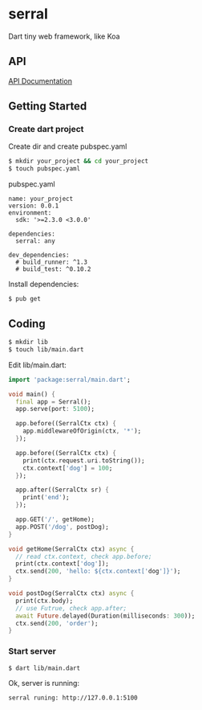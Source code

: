# serral

Dart tiny web framework, like Koa

## API

[API Documentation](https://pub.dev/documentation/serral/latest/serral/serral-library.html)

## Getting Started

### Create dart project

Create dir and create pubspec.yaml

```sh
$ mkdir your_project && cd your_project
$ touch pubspec.yaml
```

pubspec.yaml

```
name: your_project
version: 0.0.1
environment:
  sdk: '>=2.3.0 <3.0.0'

dependencies:
  serral: any

dev_dependencies:
  # build_runner: ^1.3
  # build_test: ^0.10.2

```

Install dependencies:

```
$ pub get
```

## Coding

```sh
$ mkdir lib
$ touch lib/main.dart
```

Edit lib/main.dart:

```dart
import 'package:serral/main.dart';

void main() {
  final app = Serral();
  app.serve(port: 5100);

  app.before((SerralCtx ctx) {
    app.middlewareOfOrigin(ctx, '*');
  });

  app.before((SerralCtx ctx) {
    print(ctx.request.uri.toString());
    ctx.context['dog'] = 100;
  });

  app.after((SerralCtx sr) {
    print('end');
  });

  app.GET('/', getHome);
  app.POST('/dog', postDog);
}

void getHome(SerralCtx ctx) async {
  // read ctx.context, check app.before;
  print(ctx.context['dog']);
  ctx.send(200, 'hello: ${ctx.context['dog']}');
}

void postDog(SerralCtx ctx) async {
  print(ctx.body);
  // use Futrue, check app.after;
  await Future.delayed(Duration(milliseconds: 300));
  ctx.send(200, 'order');
}
```

### Start server

```sh
$ dart lib/main.dart
```

Ok, server is running:

```
serral runing: http://127.0.0.1:5100
```
